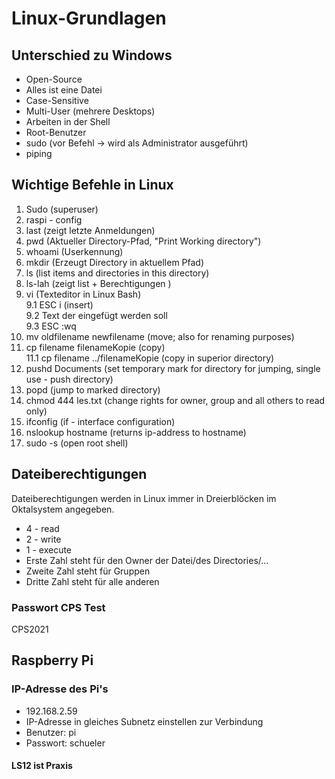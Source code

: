 # Linux-Grundlagen

## Unterschied zu Windows

* Open-Source
* Alles ist eine Datei
* Case-Sensitive
* Multi-User (mehrere Desktops)
* Arbeiten in der Shell
* Root-Benutzer
* sudo (vor Befehl -> wird als Administrator ausgeführt)
* piping

## Wichtige Befehle in Linux

1. Sudo (superuser)
2. raspi - config
3. last (zeigt letzte Anmeldungen)
4. pwd (Aktueller Directory-Pfad, "Print Working directory")
5. whoami (Userkennung)
6. mkdir (Erzeugt Directory in aktuellem Pfad)
7. ls (list items and directories in this directory)
8. ls-lah (zeigt list + Berechtigungen )
9. vi (Texteditor in Linux Bash)<br>
  9.1 ESC i (insert)<br>
  9.2 Text der eingefügt werden soll<br>
  9.3 ESC :wq
10. mv oldfilename newfilename (move; also for renaming purposes)
11. cp filename filenameKopie (copy)<br>
  11.1 cp filename ../filenameKopie (copy in superior directory)
12. pushd Documents (set temporary mark for directory for jumping, single use - push directory)
13. popd (jump to marked directory)
14. chmod 444 les.txt (change rights for owner, group and all others to read only)
15. ifconfig (if - interface configuration)
16. nslookup hostname (returns ip-address to hostname)
17. sudo -s (open root shell)

## Dateiberechtigungen

Dateiberechtigungen werden in Linux immer in Dreierblöcken im Oktalsystem angegeben.

* 4 - read
* 2 - write
* 1 - execute
* Erste Zahl steht für den Owner der Datei/des Directories/...
* Zweite Zahl steht für Gruppen
* Dritte Zahl steht für alle anderen

### Passwort CPS Test

CPS2021

## Raspberry Pi

### IP-Adresse des Pi's

* 192.168.2.59
* IP-Adresse in gleiches Subnetz einstellen zur Verbindung
* Benutzer: pi
* Passwort: schueler

#### LS12 ist Praxis
